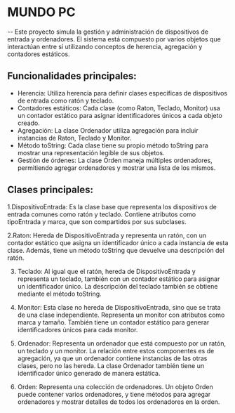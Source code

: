 # MUNDO PC

-- Este proyecto simula la gestión y administración de dispositivos de entrada y ordenadores. El sistema está compuesto por varios objetos que interactúan entre sí utilizando conceptos de herencia, agregación y contadores estáticos.


## Funcionalidades principales:
- Herencia: Utiliza herencia para definir clases específicas de dispositivos de entrada como ratón y teclado.
- Contadores estáticos: Cada clase (como Raton, Teclado, Monitor) usa un contador estático para asignar identificadores únicos a cada objeto creado.
- Agregación: La clase Ordenador utiliza agregación para incluir instancias de Raton, Teclado y Monitor.
- Método toString: Cada clase tiene su propio método toString para mostrar una representación legible de sus objetos.
- Gestión de órdenes: La clase Orden maneja múltiples ordenadores, permitiendo agregar ordenadores y mostrar una lista de los mismos.


## Clases principales:
1.DispositivoEntrada: Es la clase base que representa los dispositivos de entrada comunes como ratón y teclado. Contiene atributos como tipoEntrada y marca, que son compartidos por sus subclases.

2.Raton: Hereda de DispositivoEntrada y representa un ratón, con un contador estático que asigna un identificador único a cada instancia de esta clase. Además, tiene un método toString que devuelve una descripción del ratón.

3. Teclado: Al igual que el ratón, hereda de DispositivoEntrada y representa un teclado, también con un contador estático para asignar un identificador único. La descripción del teclado también se obtiene mediante el método toString.

4. Monitor: Esta clase no hereda de DispositivoEntrada, sino que se trata de una clase independiente. Representa un monitor con atributos como marca y tamaño. También tiene un contador estático para generar identificadores únicos para cada monitor.

5. Ordenador: Representa un ordenador que está compuesto por un ratón, un teclado y un monitor. La relación entre estos componentes es de agregación, ya que un ordenador contiene instancias de las otras clases, pero no las hereda. La clase Ordenador también tiene un identificador único generado de manera estática.

6. Orden: Representa una colección de ordenadores. Un objeto Orden puede contener varios ordenadores, y tiene métodos para agregar ordenadores y mostrar detalles de todos los ordenadores en la orden.
